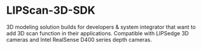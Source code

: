 # LIPScan-3D-SDK
3D modeling solution builds for developers &amp; system integrator that want to add 3D scan function in their applications. Compatible with LIPSedge 3D cameras and Intel RealSense D400 series depth cameras.
